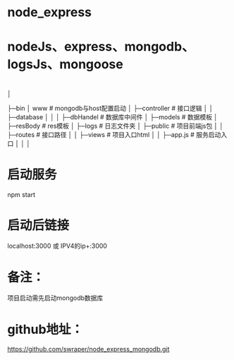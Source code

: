 # node_express
# nodeJs、express、mongodb、logsJs、mongoose
#
│

├─bin
│      www                          # mongodb与host配置启动
│
├─controller                        # 接口逻辑
│
│
├─database
│    │
│    ├─dbHandel                     # 数据库中间件
│    ├─models                       # 数据模板
│    ├─resBody                      # res模板
│
├─logs                              # 日志文件夹
│
├─public                            # 项目前端js包
│
│
├─routes                            # 接口路径
│
│
├─views                             # 项目入口html
│
│
├─app.js                             # 服务启动入口
│
│
│


# 启动服务
 npm start

# 启动后链接
 localhost:3000 或 IPV4的ip+:3000

# 备注：
  项目启动需先启动mongodb数据库
# github地址：
https://github.com/swraper/node_express_mongodb.git
